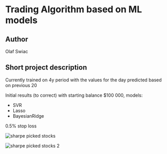 # Trading Algorithm based on ML models
## Author
Olaf Swiac
## Short project description
Currently trained on 4y period with the values for the day predicted based on previous 20  


Initial results (to correct) with starting balance $100 000,
models:
* SVR
* Lasso
* BayesianRidge

0.5% stop loss  

![sharpe picked stocks](https://github.com/OlafSwiac/wne_stocks_test/assets/119978172/2d01d73a-55b5-40f1-a10e-7d137ba2007c)


![sharpe picked stocks 2](https://github.com/OlafSwiac/wne_stocks_test/assets/119978172/e4678c71-68c3-434b-ae51-0c7ec5be3b20)
